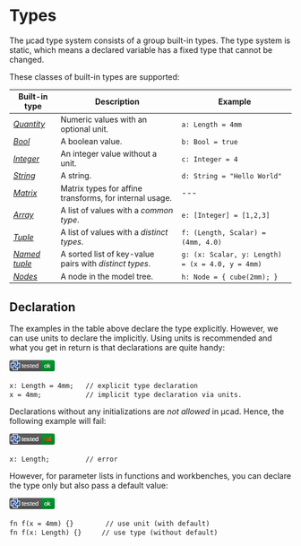 # Types

The µcad type system consists of a group built-in types.
The type system is static, which means a declared variable has a fixed type that cannot be changed.

These classes of built-in types are supported:

| Built-in type                           | Description                                             | Example                                          |
| --------------------------------------- | ------------------------------------------------------- | ------------------------------------------------ |
| [*Quantity*](quantity.md)               | Numeric values with an optional unit.                   | `a: Length = 4mm`                                |
| [*Bool*](primitive_types.md#bool)       | A boolean value.                                        | `b: Bool = true`                                 |
| [*Integer*](primitive_types.md#integer) | An integer value without a unit.                        | `c: Integer = 4`                                 |
| [*String*](primitive_types.md#string)   | A string.                                               | `d: String = "Hello World"`                      |
| [*Matrix*](primitive_types.md#matrix)   | Matrix types for affine transforms, for internal usage. | ---                                              |
| [*Array*](arrays.md)                    | A list of values with a *common type*.                  | `e: [Integer] = [1,2,3]`                         |
| [*Tuple*](tuples.md#tuples)             | A list of values with a *distinct types*.               | `f: (Length, Scalar) = (4mm, 4.0)`               |
| [*Named tuple*](tuples.md#named-tuples) | A sorted list of key-value pairs with *distinct types*. | `g: (x: Scalar, y: Length) = (x = 4.0, y = 4mm)` |
| [*Nodes*](nodes.md)                     | A node in the model tree.                               | `h: Node = { cube(2mm); }`                       |

## Declaration

The examples in the table above declare the type explicitly.
However, we can use units to declare the implicitly.
Using units is recommended and what you get in return is that declarations are quite handy:

[![test](.test/types_def_vs_decl.png)](.test/types_def_vs_decl.md)

```µcad,types_def_vs_decl
x: Length = 4mm;   // explicit type declaration
x = 4mm;           // implicit type declaration via units.
```

Declarations without any initializations are *not allowed* in µcad.
Hence, the following example will fail:

[![test](.test/types_no_declaration.png)](.test/types_no_declaration.md)

```µcad,types_no_declaration#fail
x: Length;         // error
```

However, for parameter lists in functions and workbenches, you can declare the type only but also pass a default value:

[![test](.test/types_bundles_functions.png)](.test/types_bundles_functions.md)

```µcad,types_bundles_functions
fn f(x = 4mm) {}        // use unit (with default)
fn f(x: Length) {}     // use type (without default)
```
